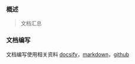 ### 概述
> 文档汇总

### 文档编写
文档编写使用相关资料 [docsify](https://docsify.js.org)，[markdown](https://zh.wikipedia.org/wiki/Markdown)，[github](https://github.com/)